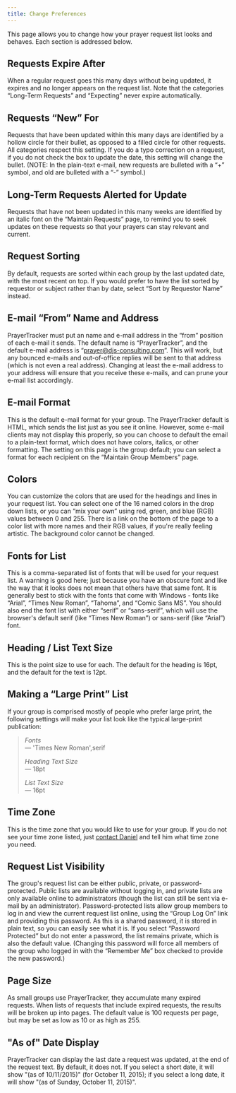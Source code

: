 ```yaml
---
title: Change Preferences
---
```


This page allows you to change how your prayer request list looks and behaves. Each section is addressed below.

## Requests Expire After

When a regular request goes this many days without being updated, it expires and no longer appears on the request list. Note that the categories “Long-Term Requests” and “Expecting” never expire automatically.

## Requests “New” For

Requests that have been updated within this many days are identified by a hollow circle for their bullet, as opposed to a filled circle for other requests. All categories respect this setting. If you do a typo correction on a request, if you do not check the box to update the date, this setting will change the bullet. (NOTE: In the plain-text e-mail, new requests are bulleted with a “+” symbol, and old are bulleted with a “-” symbol.)

## Long-Term Requests Alerted for Update

Requests that have not been updated in this many weeks are identified by an italic font on the “Maintain Requests” page, to remind you to seek updates on these requests so that your prayers can stay relevant and current.

## Request Sorting

By default, requests are sorted within each group by the last updated date, with the most recent on top. If you would prefer to have the list sorted by requestor or subject rather than by date, select “Sort by Requestor Name” instead.

## E-mail “From” Name and Address

PrayerTracker must put an name and e-mail address in the “from” position of each e-mail it sends. The default name is “PrayerTracker”, and the default e-mail address is “prayer@djs-consulting.com”. This will work, but any bounced e-mails and out-of-office replies will be sent to that address (which is not even a real address). Changing at least the e-mail address to your address will ensure that you receive these e-mails, and can prune your e-mail list accordingly.

## E-mail Format

This is the default e-mail format for your group. The PrayerTracker default is HTML, which sends the list just as you see it online. However, some e-mail clients may not display this properly, so you can choose to default the email to a plain-text format, which does not have colors, italics, or other formatting. The setting on this page is the group default; you can select a format for each recipient on the “Maintain Group Members” page.

## Colors

You can customize the colors that are used for the headings and lines in your request list. You can select one of the 16 named colors in the drop down lists, or you can “mix your own” using red, green, and blue (RGB) values between 0 and 255. There is a link on the bottom of the page to a color list with more names and their RGB values, if you're really feeling artistic. The background color cannot be changed.

## Fonts for List

This is a comma-separated list of fonts that will be used for your request list. A warning is good here; just because you have an obscure font and like the way that it looks does not mean that others have that same font. It is generally best to stick with the fonts that come with Windows - fonts like “Arial”, “Times New Roman”, “Tahoma”, and “Comic Sans MS”. You should also end the font list with either “serif” or “sans-serif”, which will use the browser's default serif (like “Times New Roman”) or sans-serif (like “Arial”) font.

## Heading / List Text Size

This is the point size to use for each. The default for the heading is 16pt, and the default for the text is 12pt.

## Making a “Large Print” List

If your group is comprised mostly of people who prefer large print, the following settings will make your list look like the typical large-print publication:

> _Fonts_<br>
> &#8212; 'Times New Roman',serif
>
> _Heading Text Size_<br>
> &#8212; 18pt
>
> _List Text Size_<br>
> &#8212; 16pt

## Time Zone

This is the time zone that you would like to use for your group. If you do not see your time zone listed, just [contact Daniel](mailto:daniel@djs-consulting.com?subject=PrayerTracker%20Time%20Zone) and tell him what time zone you need.

## Request List Visibility

The group's request list can be either public, private, or password-protected. Public lists are available without logging in, and private lists are only available online to administrators (though the list can still be sent via e-mail by an administrator). Password-protected lists allow group members to log in and view the current request list online, using the “Group Log On” link and providing this password. As this is a shared password, it is stored in plain text, so you can easily see what it is. If you select “Password Protected” but do not enter a password, the list remains private, which is also the default value. (Changing this password will force all members of the group who logged in with the “Remember Me” box checked to provide the new password.)

## Page Size

As small groups use PrayerTracker, they accumulate many expired requests. When lists of requests that include expired requests, the results will be broken up into pages. The default value is 100 requests per page, but may be set as low as 10 or as high as 255.

## "As of" Date Display

PrayerTracker can display the last date a request was updated, at the end of the request text. By default, it does not. If you select a short date, it will show "(as of 10/11/2015)" (for October 11, 2015); if you select a long date, it will show "(as of Sunday, October 11, 2015)".
